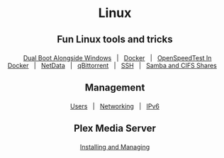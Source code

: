 <h1 align="center">
    <p>Linux<p>
</h1>

<h2 align="center">
     <p>Fun Linux tools and tricks<p>
</h2>

<div align="center">

&nbsp;&nbsp;&nbsp;[Dual Boot Alongside Windows](DualBootAlongsideWindows/README.md)&nbsp;&nbsp;&nbsp;|&nbsp;&nbsp;&nbsp;[Docker](Docker/README.md)&nbsp;&nbsp;&nbsp;|&nbsp;&nbsp;&nbsp;[OpenSpeedTest In Docker](Docker/OpenSpeedTest.md)&nbsp;&nbsp;&nbsp;|&nbsp;&nbsp;&nbsp;[NetData](Services/NetData.md)&nbsp;&nbsp;&nbsp;|&nbsp;&nbsp;&nbsp;[qBittorrent](Services/qbittorrent-nox.md)&nbsp;&nbsp;&nbsp;|&nbsp;&nbsp;&nbsp;[SSH](SSH/README.md)&nbsp;&nbsp;&nbsp;|&nbsp;&nbsp;&nbsp;[Samba and CIFS Shares](SambaCIFSShare/README.md)&nbsp;&nbsp;&nbsp;

</div>

<h2 align="center">
     <p>Management<p>
</h2>

<div align="center">

&nbsp;&nbsp;&nbsp;[Users](Management/Users.md)&nbsp;&nbsp;&nbsp;|&nbsp;&nbsp;&nbsp;[Networking](Management/Networking.md)&nbsp;&nbsp;&nbsp;|&nbsp;&nbsp;&nbsp;[IPv6](Management/IPv6.md)&nbsp;&nbsp;&nbsp;

</div>

<h2 align="center">
     <p>Plex Media Server<p>
</h2>

<div align="center">

&nbsp;&nbsp;&nbsp;[Installing and Managing](PlexServer/README.md)&nbsp;&nbsp;&nbsp;

</div>